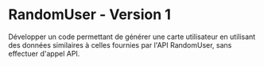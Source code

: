 # RandomUser - Version 1
Développer un code permettant de générer une carte utilisateur en utilisant des données similaires à celles fournies par l'API RandomUser, sans effectuer d'appel API.

<a href="https://zupimages.net/viewer.php?id=25/15/2uu5.png"><img src="https://zupimages.net/up/25/15/2uu5.png" alt="" /></a>
